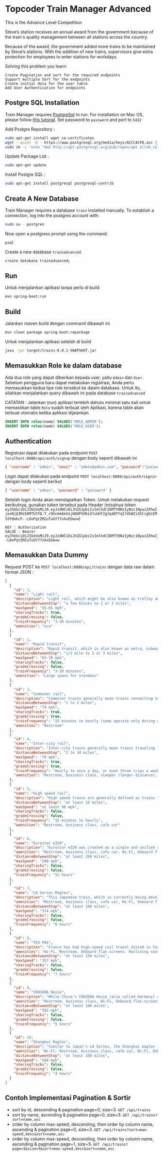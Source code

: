 # Topcoder Train Manager Advanced
This is the Advance Level Competition

Steve’s station receives an annual award from the government because of the train's quality management between all stations across the country.

Because of the award, the government added more trains to be maintained by Steve’s stations. With the addition of new trains, supervisors give extra protection for employees to enter stations for workdays.

Solving this problem you learn:

    Create Pagination and sort for the required endpoints
    Support multiple Sort for the endpoints
    Create initial data for the user table
    Add User Authentication for endpoints
 
## Postgre SQL Installation

Train Manager requires [PostgreSql](https://www.enterprisedb.com/downloads/postgres-postgresql-downloads) to run.
For installation on Mac OS, please follow [this tutorial](https://www.postgresqltutorial.com/install-postgresql-macos/). Set password to `password` and port to `5432`

Add Postgre Repository :
```sh
sudo apt-get install wget ca-certificates
wget --quiet -O - https://www.postgresql.org/media/keys/ACCC4CF8.asc | sudo apt-key add -
sudo sh -c 'echo "deb http://apt.postgresql.org/pub/repos/apt $(lsb_release -cs)-pgdg main" > /etc/apt/sources.list.d/pgdg.list'
```

Update Package List :
```sh
sudo apt-get update
```

Install Postgre SQL :
```sh
sudo apt-get install postgresql postgresql-contrib
```


## Create A New Database
Train Manager requires a database `train` installed manually. To establish a connection, log into the postgres account with:
```sh
sudo su - postgres
```
Now open a postgress prompt using the command:
```sh
psql
```

Create a new database `trainadvanced`:
```sh
create database trainadvanced;
```

## Run
Untuk menjalankan aplikasi tanpa perlu di build
```sh
mvn spring-boot:run
```

## Build
Jalankan maven build dengan command dibawah ini
```sh
mvn clean package spring-boot:repackage
```

Untuk menjalankan aplikasi setelah di build
```sh
java -jar target/trains-0.0.1-SNAPSHOT.jar 
```

## Memasukkan Role ke dalam database
Ada dua role yang dapat diberikan kepada user, yaitu `Admin` dan `User`. Sebelum pengguna baru dapat melakukan registrasi, Anda perlu memasukkan kedua tipe role tersebut ke dalam database. Untuk itu, silahkan menjalankan query dibawah ini pada database `trainadvanced`

CATATAN : Jalankan (run) aplikasi terlebih dahulu minimal satu kali untuk memastikan table `Role` sudah terbuat oleh Aplikasi, karena table akan terbuat otomatis ketika aplikasi dijalankan.

```sql
INSERT INTO roles(name) VALUES('ROLE_ADMIN');
INSERT INTO roles(name) VALUES('ROLE_USER');
```

## Authentication
Registrasi dapat dilakukan pada endpoint `POST localhost:8080/api/auth/signup` dengan body seperti dibawah ini
```json
{ "username" : "admin", "email" : "admin@admin.com", "password":"password", "role": ["admin"] }
```

Login dapat dilakukan pada endpoint `POST localhost:8080/api/auth/signin` dengan body seperti berikut
```json
{ "username" : "admin", "password" : "password" }
```
Setelah login Anda akan mendapatkan Token. Untuk melakukan request berikutnya, gunakan token tersebut pada Header (misalnya token `eyJhbGciOiJIUzUxMiJ9.eyJzdWIiOiJhZG1pbiIsImlhdCI6MTY0NzIyNzc1NywiZXhwIjoxNjQ3MzE0MTU3fQ.T_c9Xcmm6eUojHQ0PSO6iU7uGHf2g3q4DTYqI7dSWZiX5CcgEoIMIdY8mkcF--L0xPqtZM2uTuGY77xXxEGmxw`)
```
KEY : Authorization
VALUE : Bearer eyJhbGciOiJIUzUxMiJ9.eyJzdWIiOiJhZG1pbiIsImlhdCI6MTY0NzIyNzc1NywiZXhwIjoxNjQ3MzE0MTU3fQ.T_c9Xcmm6eUojHQ0PSO6iU7uGHf2g3q4DTYqI7dSWZiX5CcgEoIMIdY8mkcF--L0xPqtZM2uTuGY77xXxEGmxw
```

## Memasukkan Data Dummy

Request POST ke ```POST localhost:8080/api/trains``` dengan data raw dalam format JSON :

```json
[
  {
    "id": 1,
    "name": "Light rail",
    "description": "Light rail, which might be also known as trolley and streetcars, mean trains that function as local transit in an urban-core and can operate on the street-level. Compared to rapid transit, light rail costs less, is more pedestrian friendly, but has less passenger capacity. The major advantage with light rail is that it can operate like rapid transit or like local buses, depending on the available infrastructure",
    "distanceBetweenStop": "a few blocks to 1 or 2 miles",
    "maxSpeed": "55-65 mph",
    "sharingTracks": true,
    "gradeCrossing": false,
    "trainFrequency": "3-30 minutes",
    "amenities": "n/a"
  },
  {
    "id": 2,
    "name": "Rapid transit",
    "description": "Rapid transit, which is also known as metro, subway, and heavy rail, mean trains that generally serve the urban-core, have large passenger capacity, and operate totally separate from road traffic. In order to run separately from road traffic in the city-core, rapid transit trains would run either above or underground.",
    "distanceBetweenStop": "1/2 mile to 2 or 3 miles",
    "maxSpeed": "65-70 mph",
    "sharingTracks": false,
    "gradeCrossing": false,
    "trainFrequency": "3-20 minutes",
    "amenities": "Large space for standees"
  },
  {
    "id": 3,
    "name": "Commuter rail",
    "description": "Commuter trains generally mean trains connecting suburban areas with the central city and primarily serves riders to and from work. Commuter trains typically run on weekdays, during rush hours, and only in the peak directions.",
    "distanceBetweenStop": "1 to 2 miles",
    "maxSpeed": "79 mph",
    "sharingTracks": true,
    "gradeCrossing": true,
    "trainFrequency": "15 minutes to hourly (some operate only during weekday peak hours)",
    "amenities": "Restroom"
  },
  {
    "id": 4,
    "name": "Inter-city rail",
    "description": "Inter-city trains generally mean trains traveling long distances connecting metropolitan areas. Although the distances covered by some of these trains are comparable to airlines, inter-city trains generally operate at highway speed. Long distance inter-city trains may provide amenities not found on most other forms of transportation, including sleeper-cars and cafe/dining cars.",
    "distanceBetweenStop": "2 to 10 miles",
    "maxSpeed": "79 mph",
    "sharingTracks": true,
    "gradeCrossing": true,
    "trainFrequency": "Hourly to once a day, or even three trips a week.",
    "amenities": "Restroom, business class, sleeper (longer distance), cafe car, dining car"
  },
  {
    "id": 5,
    "name": "High speed rail",
    "description": "High speed trains are generally defined as trains that can operate 125mph or faster. High speed trains generally connect large metropolitan areas (with very few stops in between) and are meant to be competitive with airlines in terms of overall travel time.",
    "distanceBetweenStop": "at least 10 miles",
    "maxSpeed": "at least 90 mph",
    "sharingTracks": false,
    "gradeCrossing": false,
    "trainFrequency": "15 minutes to hourly",
    "amenities": "Restroom, business class, cafe car"
  },
  {
    "id": 6,
    "name": "Eurostar e320",
    "description": "Eurostar e320 was created as a single and unified corporate entity owned by SNCF, SNCB and LCR in September 2010. In December, a £700m (approximately $1,076bn) investment to add ten new e320 trains to its fleet and carry out a complete upgrade of its existing 28 trains. It is capable of carrying more than 900 passengers as a result of the 20% capacity boost given to it, compared to the existing 28 Eurostar trains which carry 750 passengers. The entire propulsion system and technical modules are distributed under the floor over the entire length of the train, providing more space for passengers. The train’s roof is equipped with eight pantographs for dealing with Europe’s different power systems and contact line types.",
    "amenities": "Restroom, business class, cafe car, Wi-Fi, Onboard flat-screens. Reclining seats, flexible reading lamp, a sliding dining table and more luggage areas. Four spaces are provided for wheelchair passengers.",
    "distanceBetweenStop": "at least 200 miles",
    "maxSpeed": "200 mph",
    "sharingTracks": false,
    "gradeCrossing": false,
    "trainFrequency": "12 hours"
  },
  {
    "id": 7,
    "name": "L0 Series Maglev",
    "description": "This Japanese train, which is currently being developed and tested by the Central Japan Railway Company (JR Central), holds the land speed record for rail vehicles, clocking in at 374 mph. The L0 Series technology, called maglev (magnetic levitation train), actually makes the train levitate at speeds exceeding around 93 mph. The technology is currently being employed worldwide (see see number four), and there are talks of it being used for a train between Washington, D.C. and Baltimore.",
    "amenities": "Restroom, business class, cafe car, Wi-Fi, Onboard flat-screens. Reclining seats, flexible reading lamp.",
    "distanceBetweenStop": "at least 100 miles",
    "maxSpeed": "374 mph",
    "sharingTracks": false,
    "gradeCrossing": false,
    "trainFrequency": "6 hours"
  },
  {
    "id": 8,
    "name": "TGV POS",
    "description": "France has had high-speed rail travel dialed in for many years. And in 2007, the TGV POS set the world speed record for rail vehicles at an impressive 357 mph, before being surpassed by Japan's L0 Series in 2015. The train is operated by French rail company SNCF for use on the LGV Est route, which runs between Paris, eastern France, and southern Germany. While in regular service, the train reaches a top speed of 200 mph. It's not 357 mph, but it's still shockingly fast.",
    "amenities": "Wi-Fi, Restroom, Onboard flat-screens. Reclining seats, flexible reading lamp, a sliding dining table.",
    "distanceBetweenStop": "at least 150 miles",
    "maxSpeed": "357 mph",
    "sharingTracks": false,
    "gradeCrossing": false,
    "trainFrequency": "7 hours"
  },
  {
    "id": 9,
    "name": "CRH380A Hexie",
    "description": "While China's CRH380A Hexie (also called Harmony) can cruise at a maximum speed of 236 mph for commercial operations, it reached a whopping 302 mph during testing. And what's even more impressive is that the high-speed electric train is just one of four Chinese train series developed to operate on the newly constructed high-speed main lines. The CRH380A may be the fastest, but the other three are nothing to scoff at — check out the CRH380B, CRH380C, and CRH380D.",
    "amenities": "Restroom, business class, Wi-Fi, Onboard flat-screens. Reclining seats, flexible reading lamp, dining table",
    "distanceBetweenStop": "at least 100 miles",
    "maxSpeed": "302 mph",
    "sharingTracks": false,
    "gradeCrossing": false,
    "trainFrequency": "5 hours"
  },
  {
    "id": 10,
    "name": "Shanghai Maglev",
    "description": "Similar to Japan's L0 Series, the Shanghai maglev (also called the Shanghai Transrapid) is a magnetic levitation train that operates out of Shanghai, China. And while it lands solidly at number four on this list, thanks to a top speed of 268 mph, it's actually the oldest commercial maglev train still in operation. If you fly into Shanghai Pudong International Airport, riding this train is easy. You can hop off in central Shanghai or take it all the way to the outskirts of central Pudong, where the line ends.",
    "amenities": "Wi-Fi, Restroom, business class, cafe car, Wi-Fi, Onboard flat-screens. Flexible reading lamp, a sliding dining table and more luggage areas.",
    "distanceBetweenStop": "at least 100 miles",
    "maxSpeed": "268 mph",
    "sharingTracks": false,
    "gradeCrossing": false,
    "trainFrequency": "4 hours"
  }
]

```

## Contoh Implementasi Pagination & Sortir
- sort by id, descending & pagination page=0, size=3. `GET /api/trains`
- sort by name, ascending & pagination page=0, size=3. `GET /api/trains?sort=name,asc`
- order by column max-speed, descending, then order by column name, ascending & pagination page=0, size=3. `GET /api/trains?sort=max-speed,desc&sort=name,asc`
- order by column max-speed, descending, then order by column name, ascending & pagination page=1, size=5. `GET /api/trains?page=1&size=5&sort=max-speed,desc&sort=name,asc`
